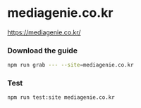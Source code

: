 # mediagenie.co.kr

https://mediagenie.co.kr/

### Download the guide

```sh
npm run grab --- --site=mediagenie.co.kr
```

### Test

```sh
npm run test:site mediagenie.co.kr
```
